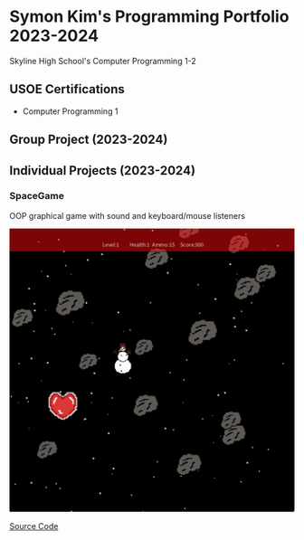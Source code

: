 # Symon Kim's Programming Portfolio 2023-2024
Skyline High School's Computer Programming 1-2

## USOE Certifications
* Computer Programming 1

## Group Project (2023-2024)

## Individual Projects (2023-2024)

### SpaceGame
OOP graphical game with sound and keyboard/mouse listeners

![Gameplay](https://github.com/9704244/programmingportfolio/blob/main/images/SG1.png?raw=true)

[Source Code](https://github.com/9704244/programmingportfolio/blob/main/src/SpaceGame.zip)
